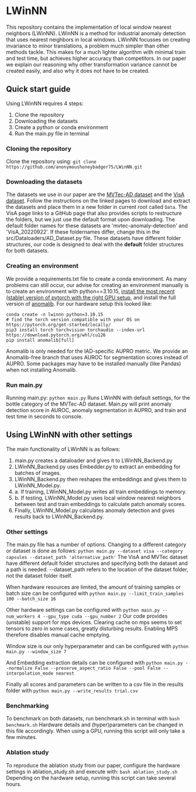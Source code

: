 # LWinNN

This repository contains the implementation of local window nearest neighbors (LWinNN). LWinNN is a method for industrial anomaly detection that uses nearest neighbors in local windows. LWinNN focusses on creating invariance to minor translations, a problem much simpler than other methods tackle. This makes for a much lighter algorithm with minimal train and test time, but achieves higher accuracy than competitors. In our paper we explain our reasoning why other transformation variance cannot be created easily, and also why it does not have to be created. 

## Quick start guide
Using LWinNN requires 4 steps:
1. Clone the repository
2. Downloading the datasets
3. Create a python or conda environment
4. Run the main.py file in terminal

### Cloning the repository
Clone the repository using:
`git clone https://github.com/anonymoushoneybadger75/LWinNN.git`

### Downloading the datasets
The datasets we use in our paper are the [MVTec-AD dataset](https://www.mvtec.com/company/research/datasets/mvtec-ad) and the [VisA dataset](https://github.com/amazon-science/spot-diff). Follow the instructions on the linked pages to download and extract the datasets and place them in a new folder in current root called `Data`. The VisA page links to a GitHub page that also provides scripts to restructure the folders, but we just use the default format upon downloading.
 The default folder names for these datasets are 'mvtec-anomaly-detection' and 'VisA_20220922'. If these foldernames differ, change this in the src/Dataloaders/AD_Dataset.py file. These datasets have different folder structures, our code is designed to deal with the **default** folder structures for both datasets. 

### Creating an environment
We provide a requirements.txt file to create a conda environment. As many problems can still occur, our advise for creating an environment manually is to create an environment with python==3.10.15, [install the most recent (stable) version of pytorch with the right GPU setup](https://pytorch.org/get-started/locally/), and install the full version of [anomalib](https://github.com/openvinotoolkit/anomalib). For our hardware setup this looked like:
```shell
conda create -n lwinnn python=3.10.15
# find the torch version compatible with your OS on https://pytorch.org/get-started/locally/
pip3 install torch torchvision torchaudio --index-url https://download.pytorch.org/whl/cu126
pip install anomalib[full]
```
Anomalib is only needed for the IAD-specific AUPRO metric. We provide an Anomalib-free branch that uses AUROC for segmentation scores instead of AUPRO. Some packages may have to be installed manually (like Pandas) when not installing Anomalib.

### Run main.py
Running main.py:
`python main.py`
Runs LWinNN with default settings, for the bottle category of the MVTec-AD dataset. Main.py will print anomaly detection score in AUROC, anomaly segmentation in AUPRO, and train and test time in seconds to console. 

## Using LWinNN with other settings
The main functionality of LWinNN is as follows:
1. main.py creates a dataloader and gives it to LWinNN_Backend.py
2. LWinNN_Backend.py uses Embedder.py to extract an embedding for batches of images.
3. LWinNN_Backend.py then reshapes the embeddings and gives them to LWinNN_Model.py.
4. a. If training, LWinNN_Model.py writes all train embeddings to memory.
4. b. If testing, LWinNN_Model.py uses local window nearest neighbors between test and train embeddings to calculate patch anomaly scores.
5. Finally, LWinNN_Model.py calculates anomaly detection and gives results back to LWinNN_Backend.py. 


### Other settings
The main.py file has a number of options. Changing to a different category or dataset is done as follows:
`python main.py --dataset visa --category capsules --dataset_path 'alternative_path'`
The VisA and MVTec dataset have different default folder structures and specifying both the dataset and a path is needed. --dataset_path refers to the location of the dataset folder, not the dataset folder itself.

When hardware resources are limited, the amount of training samples or batch size can be configured with 
`python main.py --limit_train_samples 100 --batch_size 16`

Other hardware settings can be configured with
`python main.py --num_workers 4 --gpu_type cuda --gpu_number 2`
Our code provides (unstable) support for mps devices. Clearing cache on mps seems to set tensors to zero in some cases, greatly disturbing results. Enabling MPS therefore disables manual cache emptying. 

Window size is our only hyperparameter and can be configured with
`python main.py --window_size 7`

And Embedding extraction details can be configured with
`python main.py --normalize False --preserve_aspect_ratio False --pool False --interpolation_mode nearest`

Finally all scores and parameters can be written to a csv file in the results folder with
`python main.py --write_results trial.csv`

### Benchmarking
To benchmark on both datasets, run benchmark.sh in terminal with
`bash benchmark.sh`
Hardware details and (hyper)parameters can be changed in this file accordingly. When using a GPU, running this script will only take a few minutes. 

### Ablation study
To reproduce the ablation study from our paper, configure the hardware settings in ablation_study.sh and execute with:
`bash ablation_study.sh`
Depending on the hardware setup, running this script can take several hours. 
